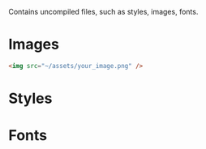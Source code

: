 Contains uncompiled files, such as styles, images, fonts.

# Images

```html
<img src="~/assets/your_image.png" />
```

# Styles

# Fonts

